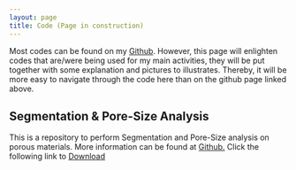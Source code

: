 ```yaml
---
layout: page
title: Code (Page in construction)
--- 
```

<p> Most codes can be found on my <a href ="https://github.com/BorisLouis"> Github</a>. However, this page will enlighten codes that are/were being used for my main activities, they will be put together with some explanation and pictures to illustrates. Thereby, it will be more easy to navigate through the code here than on the github page linked above.
<section id ="segmentation">
<h1>Segmentation & Pore-Size Analysis</h1>
<p>This is a repository to perform Segmentation and Pore-Size analysis on porous materials. More information can be found at <a href ="https://github.com/BorisLouis"> Github.</a> Click the following link to <a href ="..\Files\Segmentation.rar" > Download </a></p>

</section>

<section id ="3DParticleTracking">
</section>

<section id ="Micro-Manager">
	
</section>